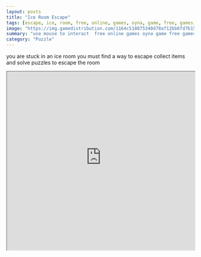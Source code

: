 ```yaml
---
layout: posts
title: "Ice Room Escape"
tags: [escape, ice, room, free, online, games, oyna, game, free, games, play, play, games]
image: "https://img.gamedistribution.com/1164c518875340d78af12bb6fd7b155b.jpg"
summary: "use mouse to interact  free online games oyna game free games play play games"
category: "Puzzle"
---
```


you are stuck in an ice room you must find a way to escape collect items and solve puzzles to escape the room

<iframe width="100%" height="480px;" src="https://flash.gamedistribution.com?game=1164c518875340d78af12bb6fd7b155b"></iframe>